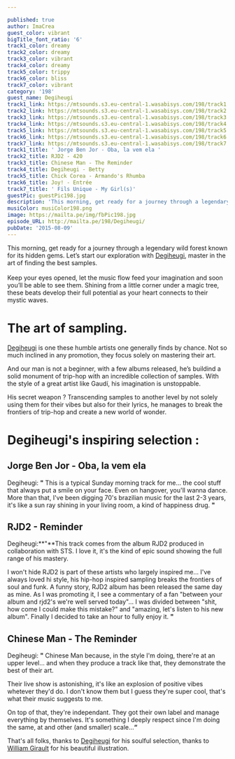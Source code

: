 ```yaml
---

published: true
author: ImaCrea
guest_color: vibrant
bigTitle_font_ratio: '6'
track1_color: dreamy
track2_color: dreamy
track3_color: vibrant
track4_color: dreamy
track5_color: trippy
track6_color: bliss
track7_color: vibrant
category: '198'
guest_name: Degiheugi
track1_link: https://mtsounds.s3.eu-central-1.wasabisys.com/198/track1.mp3
track2_link: https://mtsounds.s3.eu-central-1.wasabisys.com/198/track2.mp3
track3_link: https://mtsounds.s3.eu-central-1.wasabisys.com/198/track3.mp3
track4_link: https://mtsounds.s3.eu-central-1.wasabisys.com/198/track4.mp3
track5_link: https://mtsounds.s3.eu-central-1.wasabisys.com/198/track5.mp3
track6_link: https://mtsounds.s3.eu-central-1.wasabisys.com/198/track6.mp3
track7_link: https://mtsounds.s3.eu-central-1.wasabisys.com/198/track7.mp3
track1_title: ' Jorge Ben Jor - Oba, la vem ela '
track2_title: RJD2 - 420
track3_title: Chinese Man - The Reminder
track4_title: Degiheugi - Betty
track5_title: Chick Corea - Armando's Rhumba
track6_title: Joy! - Entrée
track7_title: ' Fils Unique - My Girl(s)'
guestPic: guestPic198.jpg
description: 'This morning, get ready for a journey through a legendary wild forest known for its hidden gems. Let’s start our exploration with Degiheugi, master in the art of finding the best samples.   Keep your eyes opened, let the music flow feed your imagination and soon you’ll be able to see them. Shining from a little corner under a magic tree, these beats develop their full potential as your heart connects to their mystic waves. '
musiColor: musiColor198.png
image: https://mailta.pe/img/fbPic198.jpg
episode_URL: http://mailta.pe/198/Degiheugi/
pubDate: '2015-08-09'
---
```


This morning, get ready for a journey through a legendary wild forest known for its hidden gems. Let’s start our exploration with [Degiheugi](https://www.facebook.com/degiheugi), master in the art of finding the best samples. <br><br>
Keep your eyes opened, let the music flow feed your imagination and soon you’ll be able to see them. Shining from a little corner under a magic tree, these beats develop their full potential as your heart connects to their mystic waves. 


# The art of sampling.

[Degiheugi](https://www.facebook.com/degiheugi) is one these humble artists one generally finds by chance. Not so much inclined in any promotion, they focus solely on mastering their art.

And our man is not a beginner, with a few albums released, he’s buildind a solid monument of trip-hop with an incredible collection of samples. With the style of a great artist like Gaudí, his imagination is unstoppable.

His secret weapon ? Transcending samples to another level by not solely using them for their vibes but also for their lyrics, he manages to break the frontiers of trip-hop and create a new world of wonder.

# Degiheugi's inspiring selection :
 
## Jorge Ben Jor - Oba, la vem ela
Degiheugi: **"** This is a typical Sunday morning track for me... the cool stuff that always put a smile on your face. Even on hangover, you'll wanna dance. More than that, I've been digging 70's brazilian music for the last 2-3 years, it's like a sun ray shining in your living room, a kind of happiness drug. **"** 

## RJD2 - Reminder
Degiheugi:**"**This track comes from the album RJD2 produced in collaboration with STS. I love it, it's the kind of epic sound showing the full range of his mastery.

I won't hide RJD2 is part of these artists who largely inspired me... I've always loved hi style, his hip-hop inspired sampling breaks the frontiers of soul and funk. A funny story, RJD2 album has been released the same day as mine. As I was promoting it, I see a commentary of a fan "between your album and rjd2's we're well served today"... I was divided between "shit, how come I could make this mistake?" and "amazing, let's listen to his new album". Finally I decided to take an hour to fully enjoy it. **"** 

## Chinese Man - The Reminder
Degiheugi: **"** Chinese Man because, in the style I'm doing, there're at an upper level... and when they produce a track like that, they demonstrate the best of their art.

Their live show is astonishing, it's like an explosion of positive vibes whetever they'd do. I don't know them but I guess they're super cool, that's what their music suggests to me.

On top of that, they're independant. They got their own label and manage everything by themselves. It's something I deeply respect since I'm doing the same, at and other (and smaller) scale...**“**
 

That's all folks, thanks to [Degiheugi](https://www.facebook.com/degiheugi) for his soulful selection, thanks to [William Girault](https://www.facebook.com/Wllgr?fref=ts) for his beautiful illustration.
